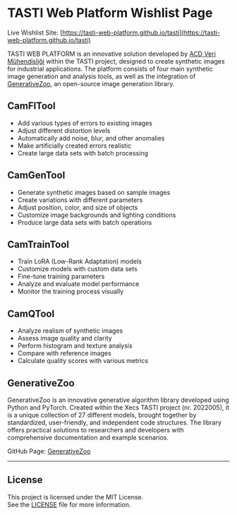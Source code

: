 # TASTI Web Platform Wishlist Page

Live Wishlist Site: [https://tasti-web-platform.github.io/tasti](https://tasti-web-platform.github.io/tasti)

TASTI WEB PLATFORM is an innovative solution developed by [ACD Veri Mühendisliği](https://www.acd.com.tr/) within the TASTI project, designed to create synthetic images for industrial applications. The platform consists of four main synthetic image generation and analysis tools, as well as the integration of [GenerativeZoo](https://github.com/caetas/GenerativeZoo), an open-source image generation library.

## CamFITool
- Add various types of errors to existing images
- Adjust different distortion levels
- Automatically add noise, blur, and other anomalies
- Make artificially created errors realistic
- Create large data sets with batch processing

## CamGenTool
- Generate synthetic images based on sample images
- Create variations with different parameters
- Adjust position, color, and size of objects
- Customize image backgrounds and lighting conditions
- Produce large data sets with batch operations

## CamTrainTool
- Train LoRA (Low-Rank Adaptation) models
- Customize models with custom data sets
- Fine-tune training parameters
- Analyze and evaluate model performance
- Monitor the training process visually

## CamQTool
- Analyze realism of synthetic images
- Assess image quality and clarity
- Perform histogram and texture analysis
- Compare with reference images
- Calculate quality scores with various metrics

## GenerativeZoo
GenerativeZoo is an innovative generative algorithm library developed using Python and PyTorch. Created within the Xecs TASTI project (nr. 2022005), it is a unique collection of 27 different models, brought together by standardized, user-friendly, and independent code structures. The library offers practical solutions to researchers and developers with comprehensive documentation and example scenarios.

GitHub Page: [GenerativeZoo](https://github.com/caetas/GenerativeZoo)

---

## License

This project is licensed under the MIT License.  
See the [LICENSE](./LICENSE) file for more information.
